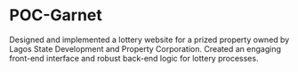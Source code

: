 # POC-Garnet
Designed and implemented a lottery website for a prized property owned by Lagos State Development and Property Corporation. Created an engaging front-end interface and robust back-end logic for lottery processes.
